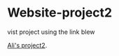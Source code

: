 # Website-project2

vist project using the link blew 

[Ali's project2](https://ali_project2.surge.sh).
